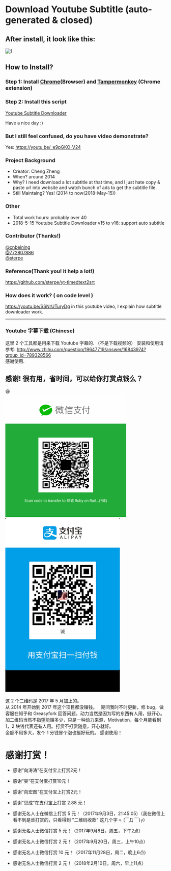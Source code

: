 # Download Youtube Subtitle (auto-generated & closed)
## After install, it look like this:  
![1](img/1.png)          

## How to Install?
### Step 1: Install [Chrome](https://www.google.com/chrome/browser/)(Browser) and [Tampermonkey](https://chrome.google.com/webstore/detail/tampermonkey/dhdgffkkebhmkfjojejmpbldmpobfkfo?utm_source=chrome-ntp-icon) (Chrome extension)

### Step 2: Install this script
[Youtube Subtitle Downloader](https://greasyfork.org/scripts/5368-youtube-subtitle-downloader)<br/>

Have a nice day :)    

### But I still feel confused, do you have video demonstrate? 
Yes: https://youtu.be/_e9pGKO-V24  

### Project Background
* Creator: Cheng Zheng
* When? around 2014
* Why? I need download a lot subtitle at that time, and I just hate copy & paste url into website and watch bunch of ads to get the subtitle file.
* Still Maintaing? Yes! (2014 to now(2018-May-15))

### Other
* Total work hours: probably over 40
* 2018-5-15 Youtube Subtitle Downloader v15 to v16: support auto subtitle


### Contributor (Thanks!)
[@cnbeining](https://github.com/cnbeining)    
[@772807886](https://github.com/772807886)   
[@sterpe](https://github.com/sterpe)

### Reference(Thank you! it help a lot!)
https://github.com/sterpe/yt-timedtext2srt

### How does it work? ( on code level )
https://youtu.be/SSNrUTuryDg
in this youtube video, I explain how subtitle downloader work.

---

### Youtube 字幕下载  (Chinese)

这里 2 个工具都是用来下载 Youtube 字幕的. （不是下载视频的）
安装和使用请参考:
http://www.zhihu.com/question/19647719/answer/16843974?group_id=789328566  
感谢使用.


## 感谢! 很有用，省时间，可以给你打赏点钱么？
😆  
<img src="img/weixin.png" alt="alt text" width="380">
<img src="img/alipay.jpg" alt="alt text" width="360">

这 2 个二维码是 2017 年 5 月加上的。  
从 2014 年开始到 2017 年这个项目都没赚钱。  
期间我时不时更新，修 bug，做客服在知乎和 Greasyfork 回答问题。动力当然是因为写的东西有人用，挺开心。  
加二维码当然不指望能赚多少，只是一种动力来源，Motivation，每个月能看到 1，2 块钱代表还有人用。打赏不打赏随意，开心就好。  
金额不用多大，发个 1 分钱冒个泡也挺好玩的。
感谢使用！  


# 感谢打赏！
* 感谢“向涛涛”在支付宝上打赏2元！

* 感谢“昊“在支付宝打赏10元！

* 感谢"向宏图"在支付宝上打赏2元！

* 感谢"思成"在支付宝上打赏 2.88 元！

* 感谢无名人士在微信上打赏 5 元！（2017年9月3日，21:45:05）（我在微信上看不到是谁打赏的，只看得到 "二维码收款" 这几个字 ┑(￣Д ￣)┍）

* 感谢无名人士微信打赏 5 元！（2017年9月8日，周五，下午2点）

* 感谢无名人士微信打赏 2 元！（2017年9月20日，周三，上午10点）

* 感谢无名人士微信打赏 10 元！（2017年11月28日，周二，晚上6点)

* 感谢无名人士微信打赏 2 元！（2018年2月10日，周六，早上11点）
